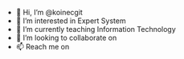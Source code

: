 - 👋 Hi, I’m @koinecgit
- 👀 I’m interested in Expert System
- 🌱 I’m currently teaching Information Technology
- 💞️ I’m looking to collaborate on <website>
- 📫 Reach me on <fb link>

<!---
koinecgit/koinecgit is a ✨ special ✨ repository 
--->
